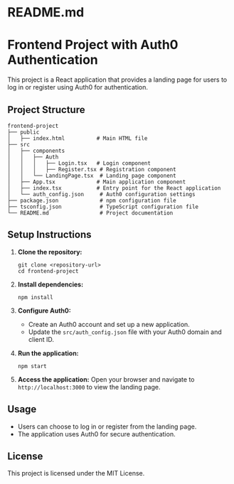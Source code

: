 # README.md

# Frontend Project with Auth0 Authentication

This project is a React application that provides a landing page for users to log in or register using Auth0 for authentication.

## Project Structure

```
frontend-project
├── public
│   ├── index.html          # Main HTML file
├── src
│   ├── components
│   │   ├── Auth
│   │   │   ├── Login.tsx   # Login component
│   │   │   ├── Register.tsx # Registration component
│   │   └── LandingPage.tsx  # Landing page component
│   ├── App.tsx             # Main application component
│   ├── index.tsx           # Entry point for the React application
│   └── auth_config.json     # Auth0 configuration settings
├── package.json             # npm configuration file
├── tsconfig.json            # TypeScript configuration file
└── README.md                # Project documentation
```

## Setup Instructions

1. **Clone the repository:**
   ```
   git clone <repository-url>
   cd frontend-project
   ```

2. **Install dependencies:**
   ```
   npm install
   ```

3. **Configure Auth0:**
   - Create an Auth0 account and set up a new application.
   - Update the `src/auth_config.json` file with your Auth0 domain and client ID.

4. **Run the application:**
   ```
   npm start
   ```

5. **Access the application:**
   Open your browser and navigate to `http://localhost:3000` to view the landing page.

## Usage

- Users can choose to log in or register from the landing page.
- The application uses Auth0 for secure authentication.

## License

This project is licensed under the MIT License.